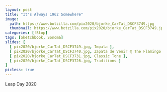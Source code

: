 ```yaml
---
layout: post
title: "It's Always 1962 Somewhere"
image:
  path: https://www.botzilla.com/pix2020/bjorke_CarTat_DSCF3749.jpg
  thumbnail: https://www.botzilla.com/pix2020/bjorke_CarTat_DSCF3749.jpg
categories: [fStop]
tags: [Sketchbook, Sonoma]
slides: [
  [ pix2020/bjorke_CarTat_DSCF3749.jpg, Impala ],
  [ pix2020/bjorke_CarTat_DSCF3740.jpg, Zapata de Venir @ The Flamingo ],
  [ pix2020/bjorke_CarTat_DSCF3731.jpg, Classic Tone ],
  [ pix2020/bjorke_CarTat_DSCF3726.jpg, Traditions ]
]
picless: true
---
```


Leap Day 2020
